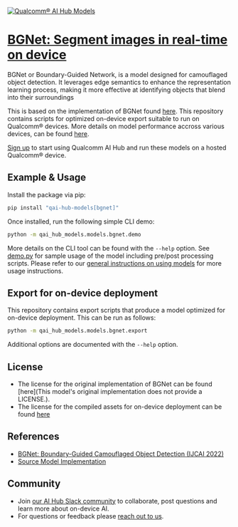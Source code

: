 [![Qualcomm® AI Hub Models](https://qaihub-public-assets.s3.us-west-2.amazonaws.com/qai-hub-models/quic-logo.jpg)](../../README.md)


# [BGNet: Segment images in real-time on device](https://aihub.qualcomm.com/models/bgnet)

BGNet or Boundary-Guided Network, is a model designed for camouflaged object detection. It leverages edge semantics to enhance the representation learning process, making it more effective at identifying objects that blend into their surroundings

This is based on the implementation of BGNet found [here](https://github.com/thograce/bgnet). This repository contains scripts for optimized on-device
export suitable to run on Qualcomm® devices. More details on model performance
accross various devices, can be found [here](https://aihub.qualcomm.com/models/bgnet).

[Sign up](https://myaccount.qualcomm.com/signup) to start using Qualcomm AI Hub and run these models on a hosted Qualcomm® device.




## Example & Usage

Install the package via pip:
```bash
pip install "qai-hub-models[bgnet]"
```


Once installed, run the following simple CLI demo:

```bash
python -m qai_hub_models.models.bgnet.demo
```
More details on the CLI tool can be found with the `--help` option. See
[demo.py](demo.py) for sample usage of the model including pre/post processing
scripts. Please refer to our [general instructions on using
models](../../../#getting-started) for more usage instructions.

## Export for on-device deployment

This repository contains export scripts that produce a model optimized for
on-device deployment. This can be run as follows:

```bash
python -m qai_hub_models.models.bgnet.export
```
Additional options are documented with the `--help` option.


## License
* The license for the original implementation of BGNet can be found
  [here](This model's original implementation does not provide a LICENSE.).
* The license for the compiled assets for on-device deployment can be found [here](https://qaihub-public-assets.s3.us-west-2.amazonaws.com/qai-hub-models/Qualcomm+AI+Hub+Proprietary+License.pdf)


## References
* [BGNet: Boundary-Guided Camouflaged Object Detection (IJCAI 2022)](https://arxiv.org/abs/2207.00794)
* [Source Model Implementation](https://github.com/thograce/bgnet)



## Community
* Join [our AI Hub Slack community](https://aihub.qualcomm.com/community/slack) to collaborate, post questions and learn more about on-device AI.
* For questions or feedback please [reach out to us](mailto:ai-hub-support@qti.qualcomm.com).
